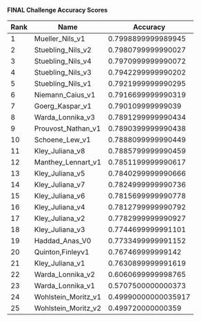 **FINAL Challenge Accuracy Scores**



|Rank|Name|Accuracy|
|----|-----|---|
|1|Mueller_Nils_v1|0.7998899999989945|
|2|Stuebling_Nils_v2|0.7980799999990027|
|3|Stuebling_Nils_v4|0.7970999999990072|
|4|Stuebling_Nils_v3|0.7942299999990202|
|5|Stuebling_Nils_v1|0.7921999999990295|
|6|Niemann_Caius_v1|0.7916699999990319|
|7|Goerg_Kaspar_v1|0.790109999999039|
|8|Warda_Lonnika_v3|0.7891299999990434|
|9|Prouvost_Nathan_v1|0.7890399999990438|
|10|Schoene_Lew_v1|0.7888099999990449|
|11|Kley_Juliana_v8|0.7885799999990459|
|12|Manthey_Lennart_v1|0.7851199999990617|
|13|Kley_Juliana_v5|0.7840299999990666|
|14|Kley_Juliana_v7|0.7824999999990736|
|15|Kley_Juliana_v6|0.7815699999990778|
|16|Kley_Juliana_v4|0.7812799999990792|
|17|Kley_Juliana_v2|0.7782999999990927|
|18|Kley_Juliana_v3|0.7744699999991101|
|19|Haddad_Anas_V0|0.7733499999991152|
|20|Quinton,Finleyv1|0.767469999999142|
|21|Kley_Juliana_v1|0.7630899999991619|
|22|Warda_Lonnika_v2|0.6060699999998765|
|23|Warda_Lonnika_v1|0.5707500000000373|
|24|Wohlstein_Moritz_v1|0.49990000000035917|
|25|Wohlstein_Moritz_v2|0.499720000000359|
